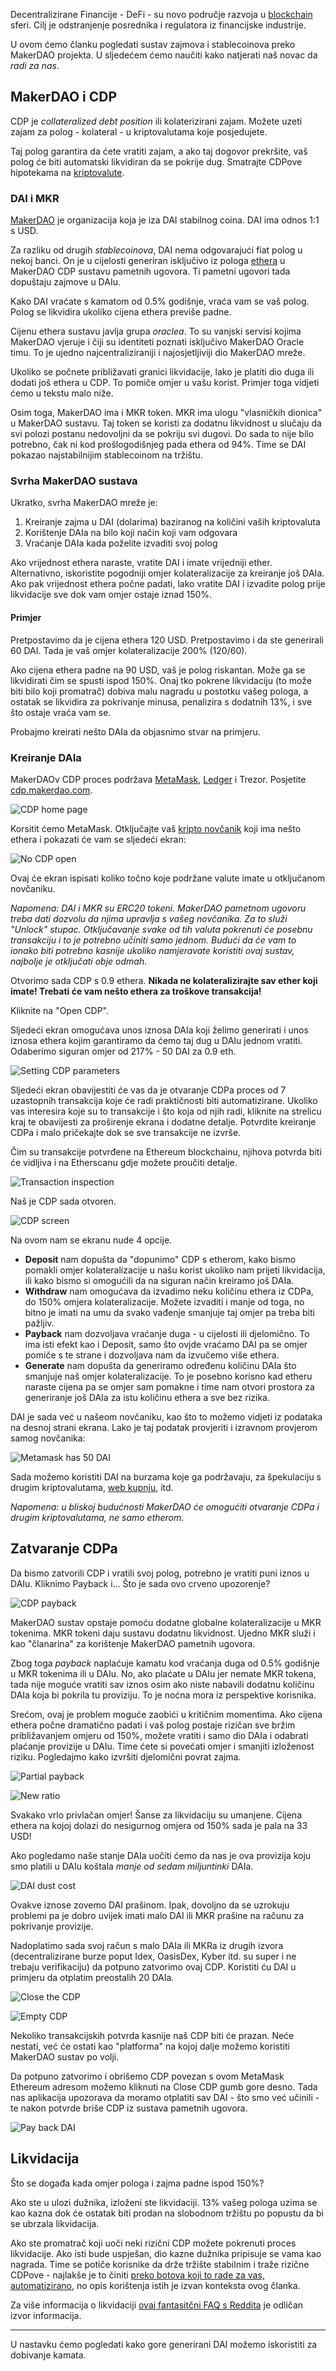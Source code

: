 Decentralizirane Financije - DeFi - su novo područje razvoja u [blockchain](https://bitfalls.com/2017/08/20/blockchain-explained-blockchain-works/) sferi. Cilj je odstranjenje posrednika i regulatora iz financijske industrije.

U ovom ćemo članku pogledati sustav zajmova i stablecoinova preko MakerDAO projekta. U sljedećem ćemo naučiti kako natjerati naš novac da _radi za nas_.

## MakerDAO i CDP

CDP je _collateralized debt position_ ili kolaterizirani zajam. Možete uzeti zajam za polog - kolateral - u kriptovalutama koje posjedujete. 

Taj polog garantira da ćete vratiti zajam, a ako taj dogovor prekršite, vaš polog će biti automatski likvidiran da se pokrije dug. Smatrajte CDPove hipotekama na [kriptovalute](https://bitfalls.com/hr/2017/08/20/cryptocurrency/).

### DAI i MKR

[MakerDAO](https://makerdao.com) je organizacija koja je iza DAI stabilnog coina. DAI ima odnos 1:1 s USD.

Za razliku od drugih _stablecoinova_, DAI nema odgovarajući fiat polog u nekoj banci. On je u cijelosti generiran isključivo iz pologa [ethera](https://bitfalls.com/hr/2017/09/19/what-ethereum-compare-to-bitcoin/) u MakerDAO CDP sustavu pametnih ugovora. Ti pametni ugovori tada dopuštaju zajmove u DAIu.

Kako DAI vraćate s kamatom od 0.5% godišnje, vraća vam se vaš polog. Polog se likvidira ukoliko cijena ethera previše padne. 

Cijenu ethera sustavu javlja grupa _oraclea_. To su vanjski servisi kojima MakerDAO vjeruje i čiji su identiteti poznati isključivo MakerDAO Oracle timu. To je ujedno najcentraliziraniji i najosjetljiviji dio MakerDAO mreže.

Ukoliko se počnete približavati granici likvidacije, lako je platiti dio duga ili dodati još ethera u CDP. To pomiče omjer u vašu korist. Primjer toga vidjeti ćemo u tekstu malo niže.

Osim toga, MakerDAO ima i MKR token. MKR ima ulogu "vlasničkih dionica" u MakerDAO sustavu. Taj token se koristi za dodatnu likvidnost u slučaju da svi polozi postanu nedovoljni da se pokriju svi dugovi. Do sada to nije bilo potrebno, čak ni kod prošlogodišnjeg pada ethera od 94%. Time se DAI pokazao najstabilnijim stablecoinom na tržištu.

### Svrha MakerDAO sustava

Ukratko, svrha MakerDAO mreže je:

1. Kreiranje zajma u DAI (dolarima) baziranog na količini vaših kriptovaluta
2. Korištenje DAIa na bilo koji način koji vam odgovara
3. Vraćanje DAIa kada poželite izvaditi svoj polog

Ako vrijednost ethera naraste, vratite DAI i imate vrijedniji ether. Alternativno, iskoristite pogodniji omjer kolateralizacije za kreiranje još DAIa. Ako pak vrijednost ethera počne padati, lako vratite DAI i izvadite polog prije likvidacije sve dok vam omjer ostaje iznad 150%.

#### Primjer

Pretpostavimo da je cijena ethera 120 USD. Pretpostavimo i da ste generirali 60 DAI. Tada je vaš omjer kolateralizacije 200% (120/60).

Ako cijena ethera padne na 90 USD, vaš je polog riskantan. Može ga se likvidirati čim se spusti ispod 150%. Onaj tko pokrene likvidaciju (to može biti bilo koji promatrač) dobiva malu nagradu u postotku vašeg pologa, a ostatak se likvidira za pokrivanje minusa, penalizira s dodatnih 13%, i sve što ostaje vraća vam se.

Probajmo kreirati nešto DAIa da objasnimo stvar na primjeru.

### Kreiranje DAIa

MakerDAOv CDP proces podržava [MetaMask](https://bitfalls.com/hr/2018/02/16/metamask-send-receive-ether/), [Ledger](https://bitfalls.com/hr/2017/09/08/hardware-wallets-like-ledger-nano-s-work/) i Trezor. Posjetite [cdp.makerdao.com](https://cdp.makerdao.com).

![CDP home page](https://bitfalls.com/wp-content/uploads/2019/01/01.jpg)

Korsitit ćemo MetaMask. Otključajte vaš [kripto novčanik](https://bitfalls.com/hr/2017/08/31/what-cryptocurrency-wallet/) koji ima nešto ethera i pokazati će vam se sljedeći ekran:

![No CDP open](https://bitfalls.com/wp-content/uploads/2019/01/02.jpg)

Ovaj će ekran ispisati koliko točno koje podržane valute imate u otključanom novčaniku.

_Napomena: DAI i MKR su ERC20 tokeni. MakerDAO pametnom ugovoru treba dati dozvolu da njima upravlja s vašeg novčanika. Za to služi "Unlock" stupac. Otključavanje svake od tih valuta pokrenuti će posebnu transakciju i to je potrebno učiniti samo jednom. Budući da će vam to ionako biti potrebno kasnije ukoliko namjeravate koristiti ovaj sustav, najbolje je otključati obje odmah._

Otvorimo sada CDP s 0.9 ethera. **Nikada ne kolateralizirajte sav ether koji imate! Trebati će vam nešto ethera za troškove transakcija!** 

Kliknite na "Open CDP".

Sljedeći ekran omogućava unos iznosa DAIa koji želimo generirati i unos iznosa ethera kojim garantiramo da ćemo taj dug u DAIu jednom vratiti. Odaberimo siguran omjer od 217% - 50 DAI za 0.9 eth.

![Setting CDP parameters](https://bitfalls.com/wp-content/uploads/2019/01/03.png)

Sljedeći ekran obavijestiti će vas da je otvaranje CDPa proces od 7 uzastopnih transakcija koje će radi praktičnosti biti automatizirane. Ukoliko vas interesira koje su to transakcije i što koja od njih radi, kliknite na strelicu kraj te obavijesti za proširenje ekrana i dodatne detalje. Potvrdite kreiranje CDPa i malo pričekajte dok se sve transakcije ne izvrše.

Čim su transakcije potvrđene na Ethereum blockchainu, njihova potvrda biti će vidljiva i na Etherscanu gdje možete proučiti detalje.

![Transaction inspection](https://bitfalls.com/wp-content/uploads/2019/01/04.png)

Naš je CDP sada otvoren.

![CDP screen](https://bitfalls.com/wp-content/uploads/2019/01/05.png)

Na ovom nam se ekranu nude 4 opcije.

- **Deposit** nam dopušta da "dopunimo" CDP s etherom, kako bismo pomakli omjer kolateralizacije u našu korist ukoliko nam prijeti likvidacija, ili kako bismo si omogućili da na siguran način kreiramo još DAIa.
- **Withdraw** nam omogućava da izvadimo neku količinu ethera iz CDPa, do 150% omjera kolateralizacije. Možete izvaditi i manje od toga, no bitno je imati na umu da svako vađenje smanjuje taj omjer pa treba biti pažljiv.
- **Payback** nam dozvoljava vraćanje duga - u cijelosti ili djelomično. To ima isti efekt kao i Deposit, samo što ovjde vraćamo DAI pa se omjer pomiče s te strane i dozvoljava nam da izvučemo više ethera.
- **Generate** nam dopušta da generiramo određenu količinu DAIa što smanjuje naš omjer kolateralizacije. To je posebno korisno kad etheru naraste cijena pa se omjer sam pomakne i time nam otvori prostora za generiranje još DAIa za istu količinu ethera a sve bez rizika.

DAI je sada već u našeom novčaniku, kao što to možemo vidjeti iz podataka na desnoj strani ekrana. Lako je taj podatak provjeriti i izravnom provjerom samog novčanika:

![Metamask has 50 DAI](https://bitfalls.com/wp-content/uploads/2019/01/06.png)

Sada možemo koristiti DAI na burzama koje ga podržavaju, za špekulaciju s drugim kriptovalutama, [web kupnju](https://ava.do), itd.

_Napomena: u bliskoj budućnosti MakerDAO će omogućiti otvaranje CDPa i drugim kriptovalutama, ne samo etherom._

## Zatvaranje CDPa

Da bismo zatvorili CDP i vratili svoj polog, potrebno je vratiti puni iznos u DAIu. Kliknimo Payback i... Što je sada ovo crveno upozorenje?

![CDP payback](https://bitfalls.com/wp-content/uploads/2019/01/07.png)

MakerDAO sustav opstaje pomoću dodatne globalne kolateralizacije u MKR tokenima. MKR tokeni daju sustavu dodatnu likvidnost. Ujedno MKR služi i kao "članarina" za korištenje MakerDAO pametnih ugovora. 

Zbog toga _payback_ naplaćuje kamatu kod vraćanja duga od 0.5% godišnje u MKR tokenima ili u DAIu. No, ako plaćate u DAIu jer nemate MKR tokena, tada nije moguće vratiti sav iznos osim ako niste nabavili dodatnu količinu DAIa koja bi pokrila tu proviziju. To je noćna mora iz perspektive korisnika.

Srećom, ovaj je problem moguće zaobići u kritičnim momentima. Ako cijena ethera počne dramatično padati i vaš polog postaje rizičan sve bržim približavanjem omjeru od 150%, možete vratiti i samo dio DAIa i odabrati plaćanje provizije u DAIu. Time ćete si povećati omjer i smanjiti izloženost riziku. Pogledajmo kako izvršiti djelomični povrat zajma.

![Partial payback](https://bitfalls.com/wp-content/uploads/2019/01/08.png)

![New ratio](https://bitfalls.com/wp-content/uploads/2019/01/09.png)

Svakako vrlo privlačan omjer! Šanse za likvidaciju su umanjene. Cijena ethera na kojoj dolazi do nesigurnog omjera od 150% sada je pala na 33 USD!

Ako pogledamo naše stanje DAIa uočiti ćemo da nas je ova provizija koju smo platili u DAIu koštala _manje od sedam miljuntinki_ DAIa.

![DAI dust cost](https://bitfalls.com/wp-content/uploads/2019/01/10.png)

Ovakve iznose zovemo DAI prašinom. Ipak, dovoljno da se uzrokuju problemi pa je dobro uvijek imati malo DAI ili MKR prašine na računu za pokrivanje provizije.

Nadoplatimo sada svoj račun s malo DAIa ili MKRa iz drugih izvora (decentralizirane burze poput Idex, OasisDex, Kyber itd. su super i ne trebaju verifikaciju) da potpuno zatvorimo ovaj CDP. Koristiti ću DAI u primjeru da otplatim preostalih 20 DAIa.

![Close the CDP](https://bitfalls.com/wp-content/uploads/2019/01/11.png)

![Empty CDP](https://bitfalls.com/wp-content/uploads/2019/01/12.png)

Nekoliko transakcijskih potvrda kasnije naš CDP biti će prazan. Neće nestati, već će ostati kao "platforma" na kojoj dalje možemo koristiti MakerDAO sustav po volji. 

Da potpuno zatvorimo i obrišemo CDP povezan s ovom MetaMask Ethereum adresom možemo kliknuti na Close CDP gumb gore desno. Tada nas aplikacija upozorava da moramo otplatiti sav DAI - što smo već učinili - te nakon potvrde briše CDP iz sustava pametnih ugovora.

![Pay back DAI](https://bitfalls.com/wp-content/uploads/2019/01/13.png)

## Likvidacija

Što se događa kada omjer pologa i zajma padne ispod 150%?

Ako ste u ulozi dužnika, izloženi ste likvidaciji. 13% vašeg pologa uzima se kao kazna dok će ostatak biti prodan na slobodnom tržištu po popustu da bi se ubrzala likvidacija.

Ako ste promatrač koji uoči neki rizični CDP možete pokrenuti proces likvidacije. Ako isti bude uspješan, dio kazne dužnika pripisuje se vama kao nagrada. Time se potiče korisnike da drže tržište stabilnim i traže rizične CDPove - najlakše je to činiti [preko botova koji to rade za vas, automatizirano](https://developer.makerdao.com/keepers/), no opis korištenja istih je izvan konteksta ovog članka.

Za više informacija o likvidaciji [ovaj fantasitčni FAQ s Reddita](https://www.reddit.com/r/MakerDAO/comments/8efk5q/faq_possibly_everything_you_ever_wanted_to_know) je odličan izvor informacija.

---

U nastavku ćemo pogledati kako gore generirani DAI možemo iskoristiti za dobivanje kamata.